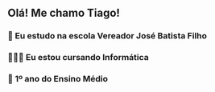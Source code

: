 ## Olá! Me chamo Tiago!

### 🏫 Eu estudo na escola Vereador José Batista Filho
### 👨🏽‍💻 Eu estou cursando Informática
### 📔 1º ano do Ensino Médio
<img height="180em" scr="https://github-readme-stats.vercel.app/api?username=TiagodeCastr0&show_icons=true&theme=dark&include_all_commits=true&count_private=true"/>
